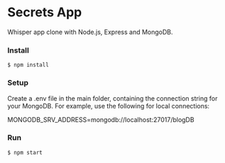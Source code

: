 # Secrets App

Whisper app clone with Node.js, Express and MongoDB.

### Install

    $ npm install

### Setup

Create a .env file in the main folder, containing the connection string for your MongoDB. For example, use the following for local connections:

MONGODB_SRV_ADDRESS=mongodb://localhost:27017/blogDB

### Run

    $ npm start
